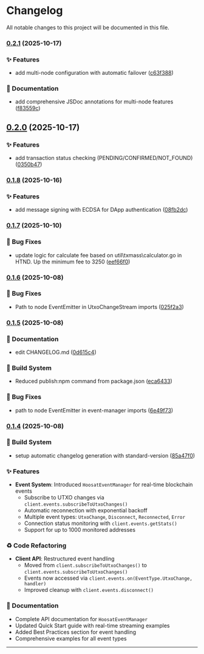 # Changelog

All notable changes to this project will be documented in this file.

### [0.2.1](https://github.com/Namp88/hoosat-sdk/compare/v0.2.0...v0.2.1) (2025-10-17)

### ✨ Features

- add multi-node configuration with automatic failover ([c63f388](https://github.com/Namp88/hoosat-sdk/commit/c63f388de72776d9abe4a45706718514b2d4d223))

### 📝 Documentation

- add comprehensive JSDoc annotations for multi-node features ([f83559c](https://github.com/Namp88/hoosat-sdk/commit/f83559cfba10cb640ff84c9f26b7074cca3cd992))

## [0.2.0](https://github.com/Namp88/hoosat-sdk/compare/v0.1.8...v0.2.0) (2025-10-17)

### ✨ Features

- add transaction status checking (PENDING/CONFIRMED/NOT_FOUND) ([0350b47](https://github.com/Namp88/hoosat-sdk/commit/0350b4750510d91b4ef0d17cbe1b6f471c7bcfb9))

### [0.1.8](https://github.com/Namp88/hoosat-sdk/compare/v0.1.7...v0.1.8) (2025-10-16)

### ✨ Features

- add message signing with ECDSA for DApp authentication ([08fb2dc](https://github.com/Namp88/hoosat-sdk/commit/08fb2dcca33958263083fe1aff686626114fd44b))

### [0.1.7](https://github.com/Namp88/hoosat-sdk/compare/v0.1.6...v0.1.7) (2025-10-10)

### 🐛 Bug Fixes

- update logic for calculate fee based on util\txmass\calculator.go in HTND. Up the minimum fee to 3250 ([eef66f0](https://github.com/Namp88/hoosat-sdk/commit/eef66f0801d8fcc7182eaa83dd7edf7dd5428998))

### [0.1.6](https://github.com/Namp88/hoosat-sdk/compare/v0.1.5...v0.1.6) (2025-10-08)

### 🐛 Bug Fixes

- Path to node EventEmitter in UtxoChangeStream imports ([025f2a3](https://github.com/Namp88/hoosat-sdk/commit/025f2a3b1fb93df0c03164ed648b0effc399db8f))

### [0.1.5](https://github.com/Namp88/hoosat-sdk/compare/v0.1.4...v0.1.5) (2025-10-08)

### 📝 Documentation

- edit CHANGELOG.md ([0d615c4](https://github.com/Namp88/hoosat-sdk/commit/0d615c4a55f567c9a05ae2542db00672f111d866))

### 🔨 Build System

- Reduced publish:npm command from package.json ([eca6433](https://github.com/Namp88/hoosat-sdk/commit/eca6433225cd3b1fa913c985f26cb7486c89f7bc))

### 🐛 Bug Fixes

- path to node EventEmitter in event-manager imports ([6e49f73](https://github.com/Namp88/hoosat-sdk/commit/6e49f73b8e91fbe89d00c1bf85e3d0b0ec474cd3))

### [0.1.4](https://github.com/Namp88/hoosat-sdk/compare/v0.1.3...v0.1.4) (2025-10-08)

### 🔨 Build System

- setup automatic changelog generation with standard-version ([85a47f0](https://github.com/Namp88/hoosat-sdk/commit/85a47f09c4c7cb0c1d10026faf5af6d60197697a))

### ✨ Features

- **Event System**: Introduced `HoosatEventManager` for real-time blockchain events
  - Subscribe to UTXO changes via `client.events.subscribeToUtxoChanges()`
  - Automatic reconnection with exponential backoff
  - Multiple event types: `UtxoChange`, `Disconnect`, `Reconnected`, `Error`
  - Connection status monitoring with `client.events.getStats()`
  - Support for up to 1000 monitored addresses

### ♻️ Code Refactoring

- **Client API**: Restructured event handling
  - Moved from `client.subscribeToUtxoChanges()` to `client.events.subscribeToUtxoChanges()`
  - Events now accessed via `client.events.on(EventType.UtxoChange, handler)`
  - Improved cleanup with `client.events.disconnect()`

### 📝 Documentation

- Complete API documentation for `HoosatEventManager`
- Updated Quick Start guide with real-time streaming examples
- Added Best Practices section for event handling
- Comprehensive examples for all event types

---
